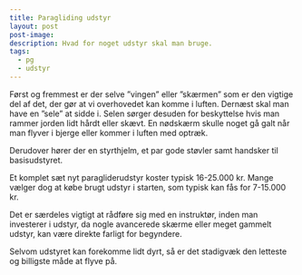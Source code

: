 ```yaml
---
title: Paragliding udstyr
layout: post
post-image:
description: Hvad for noget udstyr skal man bruge.
tags:
  - pg
  - udstyr
---
```


Først og fremmest er der selve ”vingen” eller ”skærmen” som er den vigtige del af det, der gør at vi overhovedet kan komme i luften.
Dernæst skal man have en ”sele” at sidde i. Selen sørger desuden for beskyttelse hvis man rammer jorden lidt hårdt eller skævt. En nødskærm skulle noget gå galt når man flyver i bjerge eller kommer i luften med optræk.

Derudover hører der en styrthjelm, et par gode støvler samt handsker til basisudstyret.

Et komplet sæt nyt paragliderudstyr koster typisk 16-25.000 kr. Mange vælger dog at købe brugt udstyr i starten, som typisk kan fås for 7-15.000 kr.

Det er særdeles vigtigt at rådføre sig med en instruktør, inden man investerer i udstyr, da nogle avancerede skærme eller meget gammelt udstyr, kan være direkte farligt for begyndere.

Selvom udstyret kan forekomme lidt dyrt, så er det stadigvæk den letteste og billigste måde at flyve på.